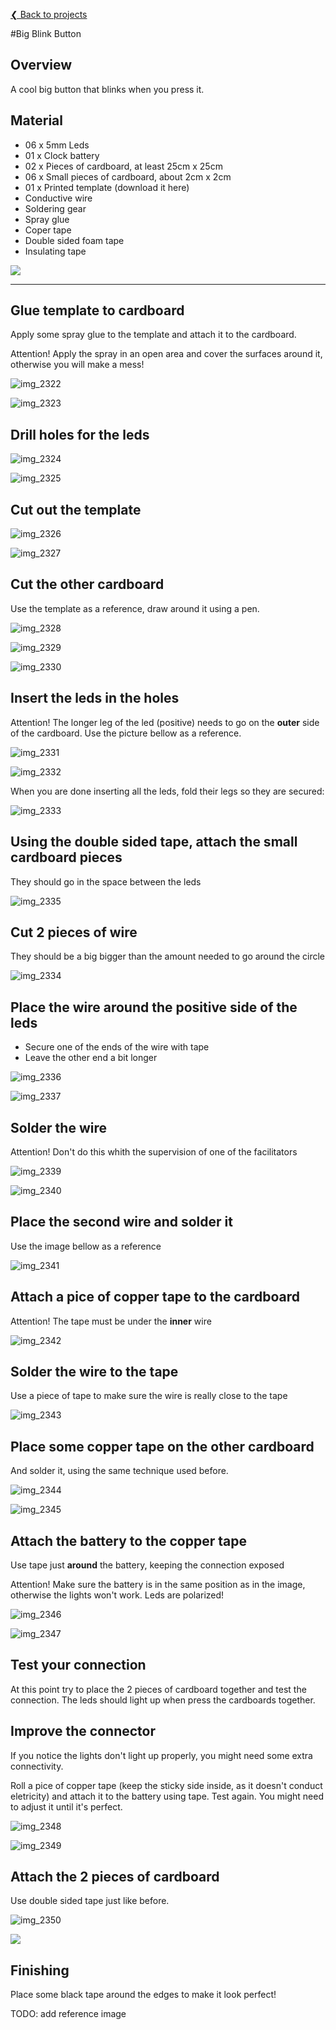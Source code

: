 [❮ Back to projects](#!wearables-and-craft/index.md)

#Big Blink Button

## Overview
A cool big button that blinks when you press it.
[](https://www.youtube.com/watch?v=nvzb3lB6Unw)

## Material
* 06 x 5mm Leds
* 01 x Clock battery
* 02 x Pieces of cardboard, at least 25cm x 25cm 
* 06 x Small pieces of cardboard, about 2cm x 2cm
* 01 x Printed template (download it here)
* Conductive wire
* Soldering gear
* Spray glue
* Coper tape
* Double sided foam tape
* Insulating tape

![](https://cloud.githubusercontent.com/assets/122277/4900022/313e71c6-6422-11e4-9f98-8ac7eccab1f4.JPG)

----------------------------------------------------

## Glue template to cardboard
Apply some spray glue to the template and attach it to the cardboard.

Attention! Apply the spray in an open area and cover the surfaces around it, otherwise you will make a mess!

![img_2322](https://cloud.githubusercontent.com/assets/122277/4900021/313e356c-6422-11e4-9dc3-8c3b19455e8c.JPG)

![img_2323](https://cloud.githubusercontent.com/assets/122277/4900020/31399f7a-6422-11e4-8690-563e353f0ae6.JPG)

## Drill holes for the leds

![img_2324](https://cloud.githubusercontent.com/assets/122277/4900030/41a527d0-6422-11e4-8eb7-293cc9c1d910.JPG)

![img_2325](https://cloud.githubusercontent.com/assets/122277/4900031/41c0e588-6422-11e4-8e98-c14fe1179187.JPG)

## Cut out the template 
![img_2326](https://cloud.githubusercontent.com/assets/122277/4900033/41d078fe-6422-11e4-803e-18009a69e503.JPG)

![img_2327](https://cloud.githubusercontent.com/assets/122277/4900034/41d0d830-6422-11e4-8ba0-9bc0748e1e71.JPG)

## Cut the other cardboard
Use the template as a reference, draw around it using a pen.

![img_2328](https://cloud.githubusercontent.com/assets/122277/4900032/41d05a4a-6422-11e4-9b97-7db7edf1c5e8.JPG)

![img_2329](https://cloud.githubusercontent.com/assets/122277/4900036/41d9b996-6422-11e4-9a36-05df6338b869.JPG)

![img_2330](https://cloud.githubusercontent.com/assets/122277/4900035/41d8bd20-6422-11e4-84b3-a12b37d240f4.JPG)

## Insert the leds in the holes

Attention! The longer leg of the led (positive) needs to go on the **outer** side of the cardboard. Use the picture bellow as a reference.

![img_2331](https://cloud.githubusercontent.com/assets/122277/4900037/41df8cae-6422-11e4-880a-d90fc2d84c46.JPG)

![img_2332](https://cloud.githubusercontent.com/assets/122277/4900039/41e80e06-6422-11e4-965c-cd735b427a4f.JPG)

When you are done inserting all the leds, fold their legs so they are secured:

![img_2333](https://cloud.githubusercontent.com/assets/122277/4900040/41ebe756-6422-11e4-90d8-7eb7625b73de.JPG)

## Using the double sided tape, attach the small cardboard pieces

They should go in the space between the leds

![img_2335](https://cloud.githubusercontent.com/assets/122277/4900042/41f256d6-6422-11e4-9f81-f3ffd20654f6.JPG)

## Cut 2 pieces of wire

They should be a big bigger than the amount needed to go around the circle

![img_2334](https://cloud.githubusercontent.com/assets/122277/4900038/41e56a8e-6422-11e4-98b8-0e6849e8e0e0.JPG)

## Place the wire around the positive side of the leds

* Secure one of the ends of the wire with tape
* Leave the other end a bit longer

![img_2336](https://cloud.githubusercontent.com/assets/122277/4900041/41f19782-6422-11e4-8b06-0059b1cda5d2.JPG)

![img_2337](https://cloud.githubusercontent.com/assets/122277/4900049/421ba662-6422-11e4-9b30-94ba71300471.JPG)

## Solder the wire

Attention! Don't do this whith the supervision of one of the facilitators 

![img_2339](https://cloud.githubusercontent.com/assets/122277/4900043/41fc6a5e-6422-11e4-8344-5eb058b170ef.JPG)

![img_2340](https://cloud.githubusercontent.com/assets/122277/4900044/42059598-6422-11e4-8203-7bcaf349c0d9.JPG)

## Place the second wire and solder it

Use the image bellow as a reference

![img_2341](https://cloud.githubusercontent.com/assets/122277/4900045/420bd9c6-6422-11e4-8d80-02d76cee8048.JPG)

## Attach a pice of copper tape to the cardboard

Attention! The tape must be under the **inner** wire

![img_2342](https://cloud.githubusercontent.com/assets/122277/4900046/420e917a-6422-11e4-829f-3afe2cf79baa.JPG)

## Solder the wire to the tape

Use a piece of tape to make sure the wire is really close to the tape

![img_2343](https://cloud.githubusercontent.com/assets/122277/4900047/420edcc0-6422-11e4-906b-ca1fafcbc02a.JPG)

## Place some copper tape on the other cardboard

And solder it, using the same technique used before.

![img_2344](https://cloud.githubusercontent.com/assets/122277/4900048/421736c2-6422-11e4-9e35-c3d8e4d1de11.JPG)

![img_2345](https://cloud.githubusercontent.com/assets/122277/4900050/421c46da-6422-11e4-9678-5e36f2bc7917.JPG)

## Attach the battery to the copper tape

Use tape just **around** the battery, keeping the connection exposed

Attention! Make sure the battery is in the same position as in the image, otherwise the lights won't work. Leds are polarized!

![img_2346](https://cloud.githubusercontent.com/assets/122277/4900051/4224017c-6422-11e4-8987-6692b8c347bf.JPG)

![img_2347](https://cloud.githubusercontent.com/assets/122277/4900053/422b25d8-6422-11e4-9644-9d771efde65a.JPG)

## Test your connection

At this point try to place the 2 pieces of cardboard together and test the connection. The leds should light up when press the cardboards together.

## Improve the connector

If you notice the lights don't light up properly, you might need some extra connectivity.

Roll a pice of copper tape (keep the sticky side inside, as it doesn't conduct eletricity) and attach it to the battery using tape. Test again. You might need to adjust it until it's perfect.

![img_2348](https://cloud.githubusercontent.com/assets/122277/4900052/422a5310-6422-11e4-8e0e-f5f759808906.JPG)

![img_2349](https://cloud.githubusercontent.com/assets/122277/4900054/422eab86-6422-11e4-94c0-3bb73a8e7864.JPG)

## Attach the 2 pieces of cardboard

Use double sided tape just like before.

![img_2350](https://cloud.githubusercontent.com/assets/122277/4900055/423c0790-6422-11e4-9ef0-1180a72774f3.JPG)

![](https://cloud.githubusercontent.com/assets/122277/4900530/3cb30cc8-6428-11e4-998b-1069a2aa996e.png)

## Finishing

Place some black tape around the edges to make it look perfect!

TODO: add reference image

